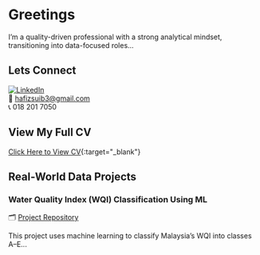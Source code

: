 # Greetings

I’m a quality-driven professional with a strong analytical mindset, transitioning into data-focused roles...

## Lets Connect

[![LinkedIn](https://img.shields.io/badge/LinkedIn-Connect-blue?logo=linkedin)](https://www.linkedin.com/in/abdul-hafiz-suib/)  
📧 hafizsuib3@gmail.com  
📞 018 201 7050

## View My Full CV  
[Click Here to View CV](https://docs.google.com/document/d/1HTwa0wMLdNzIv6BfTwREYTZiutIpuyJ15mYU9caHNmo/edit?usp=sharing){:target="_blank"}

## Real-World Data Projects

### Water Quality Index (WQI) Classification Using ML  
🗂 [Project Repository](https://github.com/hafizsuib3/wqi-app)

This project uses machine learning to classify Malaysia’s WQI into classes A–E...
